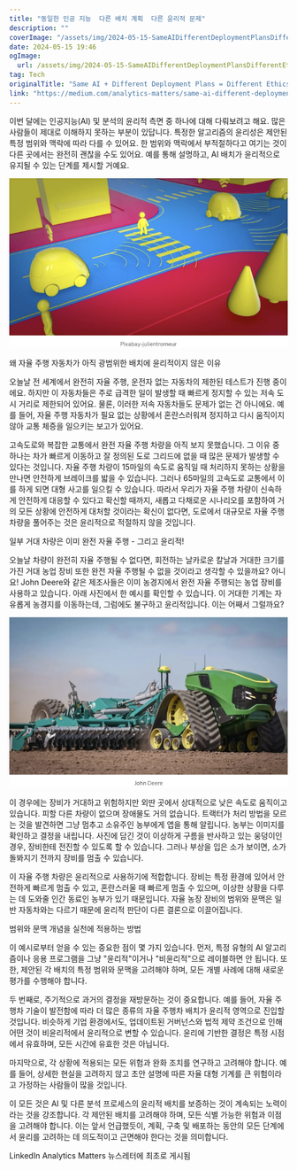 ```yaml
---
title: "동일한 인공 지능  다른 배치 계획  다른 윤리적 문제"
description: ""
coverImage: "/assets/img/2024-05-15-SameAIDifferentDeploymentPlansDifferentEthics_0.png"
date: 2024-05-15 19:46
ogImage: 
  url: /assets/img/2024-05-15-SameAIDifferentDeploymentPlansDifferentEthics_0.png
tag: Tech
originalTitle: "Same AI + Different Deployment Plans = Different Ethics"
link: "https://medium.com/analytics-matters/same-ai-different-deployment-plans-different-ethics-a92a505f8c8e"
---
```



이번 달에는 인공지능(AI) 및 분석의 윤리적 측면 중 하나에 대해 다뤄보려고 해요. 많은 사람들이 제대로 이해하지 못하는 부분이 있답니다. 특정한 알고리즘의 윤리성은 제안된 특정 범위와 맥락에 따라 다를 수 있어요. 한 범위와 맥락에서 부적절하다고 여기는 것이 다른 곳에서는 완전히 괜찮을 수도 있어요. 예를 통해 설명하고, AI 배치가 윤리적으로 유지될 수 있는 단계를 제시할 거예요.

![img](/assets/img/2024-05-15-SameAIDifferentDeploymentPlansDifferentEthics_0.png)

왜 자율 주행 자동차가 아직 광범위한 배치에 윤리적이지 않은 이유

오늘날 전 세계에서 완전히 자율 주행, 운전자 없는 자동차의 제한된 테스트가 진행 중이에요. 하지만 이 자동차들은 주로 급격한 일이 발생할 때 빠르게 정지할 수 있는 저속 도시 거리로 제한되어 있어요. 물론, 이러한 저속 자동차들도 문제가 없는 건 아니에요. 예를 들어, 자율 주행 자동차가 필요 없는 상황에서 혼란스러워져 정지하고 다시 움직이지 않아 교통 체증을 일으키는 보고가 있어요.



고속도로와 복잡한 교통에서 완전 자율 주행 차량을 아직 보지 못했습니다. 그 이유 중 하나는 차가 빠르게 이동하고 잘 정의된 도로 그리드에 없을 때 많은 문제가 발생할 수 있다는 것입니다. 자율 주행 차량이 15마일의 속도로 움직일 때 처리하지 못하는 상황을 만나면 안전하게 브레이크를 밟을 수 있습니다. 그러나 65마일의 고속도로 교통에서 이를 하게 되면 대형 사고를 일으킬 수 있습니다. 따라서 우리가 자율 주행 차량이 신속하게 안전하게 대응할 수 있다고 확신할 때까지, 새롭고 다채로운 시나리오를 포함하여 거의 모든 상황에 안전하게 대처할 것이라는 확신이 없다면, 도로에서 대규모로 자율 주행 차량을 풀어주는 것은 윤리적으로 적절하지 않을 것입니다.

일부 거대 차량은 이미 완전 자율 주행 - 그리고 윤리적!

오늘날 차량이 완전히 자율 주행될 수 없다면, 회전하는 날카로운 칼날과 거대한 크기를 가진 거대 농업 장비 또한 완전 자율 주행될 수 없을 것이라고 생각할 수 있을까요? 아니요! John Deere와 같은 제조사들은 이미 농경지에서 완전 자율 주행되는 농업 장비를 사용하고 있습니다. 아래 사진에서 한 예시를 확인할 수 있습니다. 이 거대한 기계는 자유롭게 농경지를 이동하는데, 그럼에도 불구하고 윤리적입니다. 이는 어째서 그럴까요?

![이미지](/assets/img/2024-05-15-SameAIDifferentDeploymentPlansDifferentEthics_1.png)



이 경우에는 장비가 거대하고 위험하지만 외딴 곳에서 상대적으로 낮은 속도로 움직이고 있습니다. 피할 다른 차량이 없으며 장애물도 거의 없습니다. 트랙터가 처리 방법을 모르는 것을 발견하면 그냥 멈추고 소유주인 농부에게 앱을 통해 알립니다. 농부는 이미지를 확인하고 결정을 내립니다. 사진에 담긴 것이 이상하게 구름을 반사하고 있는 웅덩이인 경우, 장비한테 전진할 수 있도록 할 수 있습니다. 그러나 부상을 입은 소가 보이면, 소가 돌봐지기 전까지 장비를 멈출 수 있습니다.

이 자율 주행 차량은 윤리적으로 사용하기에 적합합니다. 장비는 특정 환경에 있어서 안전하게 빠르게 멈출 수 있고, 혼란스러울 때 빠르게 멈출 수 있으며, 이상한 상황을 다루는 데 도와줄 인간 동료인 농부가 있기 때문입니다. 자율 농장 장비의 범위와 문맥은 일반 자동차와는 다르기 때문에 윤리적 판단이 다른 결론으로 이끌어집니다.

범위와 문맥 개념을 실천에 적용하는 방법

이 예시로부터 얻을 수 있는 중요한 점이 몇 가지 있습니다. 먼저, 특정 유형의 AI 알고리즘이나 응용 프로그램을 그냥 "윤리적"이거나 "비윤리적"으로 레이블하면 안 됩니다. 또한, 제안된 각 배치의 특정 범위와 문맥을 고려해야 하며, 모든 개별 사례에 대해 새로운 평가를 수행해야 합니다.



두 번째로, 주기적으로 과거의 결정을 재방문하는 것이 중요합니다. 예를 들어, 자율 주행차 기술이 발전함에 따라 더 많은 종류의 자율 주행차 배치가 윤리적 영역으로 진입할 것입니다. 비슷하게 기업 환경에서도, 업데이트된 거버넌스와 법적 제약 조건으로 인해 어떤 것이 비윤리적에서 윤리적으로 변할 수 있습니다. 윤리에 기반한 결정은 특정 시점에서 유효하며, 모든 시간에 유효한 것은 아닙니다.

마지막으로, 각 상황에 적용되는 모든 위험과 완화 조치를 연구하고 고려해야 합니다. 예를 들어, 상세한 현실을 고려하지 않고 초안 설명에 따른 자율 대형 기계를 큰 위험이라고 가정하는 사람들이 많을 것입니다.

이 모든 것은 AI 및 다른 분석 프로세스의 윤리적 배치를 보증하는 것이 계속되는 노력이라는 것을 강조합니다. 각 제안된 배치를 고려해야 하며, 모든 식별 가능한 위험과 이점을 고려해야 합니다. 이는 앞서 언급했듯이, 계획, 구축 및 배포하는 동안의 모든 단계에서 윤리를 고려하는 데 의도적이고 근면해야 한다는 것을 의미합니다.

LinkedIn Analytics Matters 뉴스레터에 최초로 게시됨